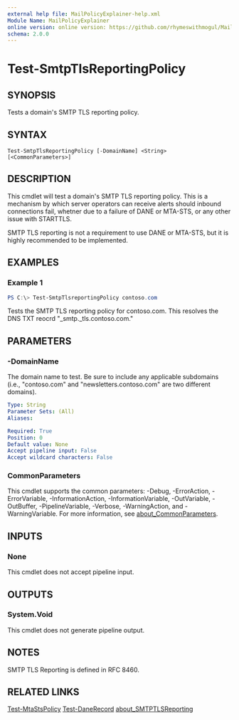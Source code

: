 ```yaml
---
external help file: MailPolicyExplainer-help.xml
Module Name: MailPolicyExplainer
online version: online version: https://github.com/rhymeswithmogul/MailPolicyExplainer/blob/main/man/en-US/Test-SmtpTlsReportingPolicy.md
schema: 2.0.0
---
```


# Test-SmtpTlsReportingPolicy

## SYNOPSIS
Tests a domain's SMTP TLS reporting policy.

## SYNTAX

```
Test-SmtpTlsReportingPolicy [-DomainName] <String> [<CommonParameters>]
```

## DESCRIPTION
This cmdlet will test a domain's SMTP TLS reporting policy.  This is a mechanism by which server operators can receive alerts should inbound connections fail, whetner due to a failure of DANE or MTA-STS, or any other issue with STARTTLS.

SMTP TLS reporting is not a requirement to use DANE or MTA-STS, but it is highly recommended to be implemented.

## EXAMPLES

### Example 1
```powershell
PS C:\> Test-SmtpTlsreportingPolicy contoso.com
```

Tests the SMTP TLS reporting policy for contoso.com.  This resolves the DNS TXT reocrd "_smtp._tls.contoso.com."

## PARAMETERS

### -DomainName
The domain name to test.  Be sure to include any applicable subdomains (i.e., "contoso.com" and "newsletters.contoso.com" are two different domains).

```yaml
Type: String
Parameter Sets: (All)
Aliases:

Required: True
Position: 0
Default value: None
Accept pipeline input: False
Accept wildcard characters: False
```

### CommonParameters
This cmdlet supports the common parameters: -Debug, -ErrorAction, -ErrorVariable, -InformationAction, -InformationVariable, -OutVariable, -OutBuffer, -PipelineVariable, -Verbose, -WarningAction, and -WarningVariable. For more information, see [about_CommonParameters](http://go.microsoft.com/fwlink/?LinkID=113216).

## INPUTS

### None
This cmdlet does not accept pipeline input.

## OUTPUTS

### System.Void
This cmdlet does not generate pipeline output.

## NOTES
SMTP TLS Reporting is defined in RFC 8460.

## RELATED LINKS

[Test-MtaStsPolicy]()
[Test-DaneRecord]()
[about_SMTPTLSReporting]()
